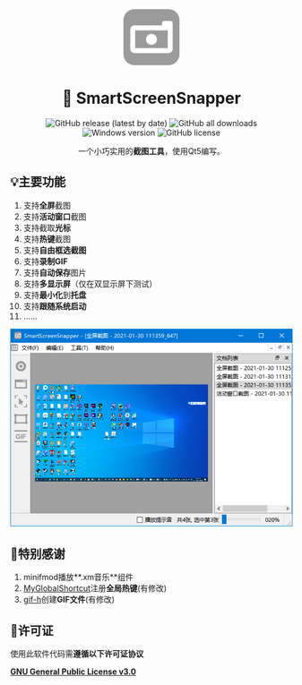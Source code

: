 <div align="center">
    <div>
        <img src="SmartScreenSnapper/images/icon.png" style="height: 100px"/>
    </div>
    <h1>📸 SmartScreenSnapper</h1>
    <p>
        <a href="https://github.com/SkyD666/SmartScreenSnapper/releases/latest" style="text-decoration:none">
            <img src="https://img.shields.io/github/v/release/SkyD666/SmartScreenSnapper?display_name=release" alt="GitHub release (latest by date)"/>
        </a>
        <a href="https://github.com/SkyD666/SmartScreenSnapper/releases/latest" style="text-decoration:none" >
            <img src="https://img.shields.io/github/downloads/SkyD666/SmartScreenSnapper/total" alt="GitHub all downloads"/>
        </a>
        <a href="https://img.shields.io/badge/Windows-7-brightgreen" style="text-decoration:none" >
            <img src="https://img.shields.io/badge/Windows-7-brightgreen" alt="Windows version"/>
        </a>
        <a href="https://github.com/SkyD666/SmartScreenSnapper/blob/master/LICENSE" style="text-decoration:none" >
            <img src="https://img.shields.io/github/license/SkyD666/SmartScreenSnapper" alt="GitHub license"/>
        </a>
	</p>
    <p>
        一个小巧实用的<b>截图工具</b>，使用Qt5编写。
    </p>
</div>

## 💡主要功能

1. 支持**全屏**截图
2. 支持**活动窗口**截图
3. 支持截取**光标**
4. 支持**热键**截图
5. 支持**自由框选截图**
6. 支持**录制GIF**
7. 支持**自动保存**图片
8. 支持**多显示屏**（仅在双显示屏下测试）
9. 支持**最小化**到**托盘**
10. 支持**跟随系统启动**
11. ......



![image](ScreenShots/MainWindow.png)

## 🎉特别感谢

1. minifmod播放**.xm音乐**组件
2. [MyGlobalShortcut](https://github.com/mario206/MyGlobalShortcut)注册**全局热键**(有修改)
3. [gif-h](https://github.com/charlietangora/gif-h)创建**GIF文件**(有修改)

## 📃许可证

使用此软件代码需**遵循以下许可证协议**

[**GNU General Public License v3.0**](LICENSE)
